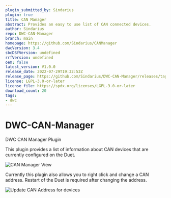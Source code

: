 ```yaml
---
plugin_submitted_by: Sindarius
plugin: true
title: CAN Manager
abstract: Provides an easy to use list of CAN connected devices.
author: Sindarius
repo: DWC-CAN-Manager
branch: main
homepage: https://github.com/Sindarius/CANManager
dwcVersion: 3.4
sbcDSfVersion: undefined
rrfVersion: undefined
oem: false
latest_version: V1.0.0
release_date: 2022-07-29T19:32:53Z
release_page: https://github.com/Sindarius/DWC-CAN-Manager/releases/tag/V1.0.0
license: LGPL-3.0-or-later
license_file: https://spdx.org/licenses/LGPL-3.0-or-later
download_count: 20
tags:
- dwc
---
```


# DWC-CAN-Manager
DWC CAN Manager Plugin

This plugin provides a list of information about CAN devices that are currently configured on the Duet.

![CAN Manager View](images/CANManager.png)

Currently this plugin also allows you to right click and change a CAN address. Restart of the Duet is required after changing the address.

![Update CAN Address for devices](images/CANManager_ContextMenu.png)
